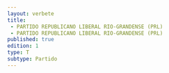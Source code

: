 ```yaml
---
layout: verbete
title:
 - PARTIDO REPUBLICANO LIBERAL RIO-GRANDENSE (PRL)
 - PARTIDO REPUBLICANO LIBERAL RIO-GRANDENSE (PRL)
published: true
edition: 1  
type: T
subtype: Partido
---
```


